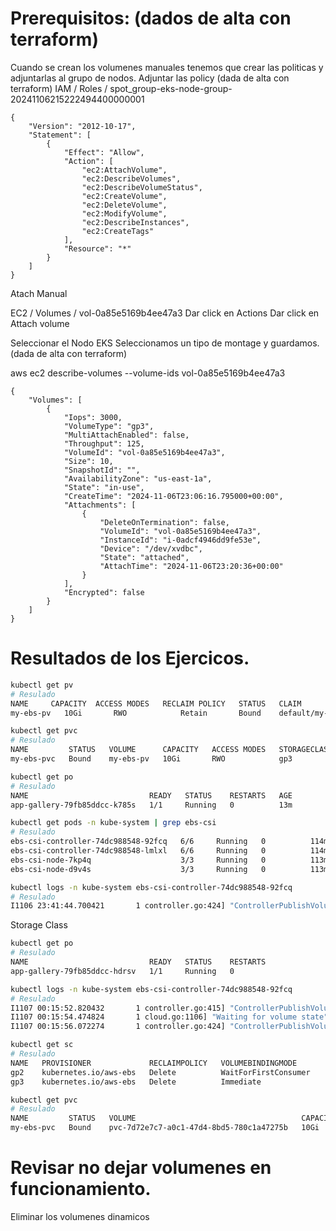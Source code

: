 # Prerequisitos: (dados de alta con terraform)
Cuando se crean los volumenes manuales tenemos que crear las politicas y adjuntarlas al grupo de nodos.
Adjuntar las policy (dada de alta con terraform)
IAM / Roles / spot_group-eks-node-group-20241106215222494400000001
~~~ec2AttachVolume
{
	"Version": "2012-10-17",
	"Statement": [
		{
			"Effect": "Allow",
			"Action": [
				"ec2:AttachVolume",
				"ec2:DescribeVolumes",
				"ec2:DescribeVolumeStatus",
				"ec2:CreateVolume",
				"ec2:DeleteVolume",
				"ec2:ModifyVolume",
				"ec2:DescribeInstances",
				"ec2:CreateTags"
			],
			"Resource": "*"
		}
	]
}
~~~

Atach Manual

EC2 / Volumes / vol-0a85e5169b4ee47a3
Dar click en Actions
Dar click en Attach volume

Seleccionar el Nodo EKS
Seleccionamos un tipo de montage y guardamos.(dada de alta con terraform)

aws ec2 describe-volumes --volume-ids vol-0a85e5169b4ee47a3
~~~
{
    "Volumes": [
        {
            "Iops": 3000,
            "VolumeType": "gp3",
            "MultiAttachEnabled": false,
            "Throughput": 125,
            "VolumeId": "vol-0a85e5169b4ee47a3",
            "Size": 10,
            "SnapshotId": "",
            "AvailabilityZone": "us-east-1a",
            "State": "in-use",
            "CreateTime": "2024-11-06T23:06:16.795000+00:00",
            "Attachments": [
                {
                    "DeleteOnTermination": false,
                    "VolumeId": "vol-0a85e5169b4ee47a3",
                    "InstanceId": "i-0adcf4946dd9fe53e",
                    "Device": "/dev/xvdbc",
                    "State": "attached",
                    "AttachTime": "2024-11-06T23:20:36+00:00"
                }
            ],
            "Encrypted": false
        }
    ]
}
~~~
# Resultados de los Ejercicos.
~~~sh
kubectl get pv
# Resulado
NAME     CAPACITY  ACCESS MODES   RECLAIM POLICY   STATUS   CLAIM           STORAGECLASS
my-ebs-pv   10Gi       RWO            Retain       Bound    default/my-ebs-pvc   gp3 
~~~
~~~sh
kubectl get pvc
# Resulado
NAME         STATUS   VOLUME      CAPACITY   ACCESS MODES   STORAGECLASS
my-ebs-pvc   Bound    my-ebs-pv   10Gi       RWO            gp3
~~~
~~~sh
kubectl get po
# Resulado
NAME                           READY   STATUS    RESTARTS   AGE
app-gallery-79fb85ddcc-k785s   1/1     Running   0          13m
~~~
~~~sh
kubectl get pods -n kube-system | grep ebs-csi
# Resulado
ebs-csi-controller-74dc988548-92fcq   6/6     Running   0          114m
ebs-csi-controller-74dc988548-lmlxl   6/6     Running   0          114m
ebs-csi-node-7kp4q                    3/3     Running   0          113m
ebs-csi-node-d9v4s                    3/3     Running   0          113m
~~~
~~~sh
kubectl logs -n kube-system ebs-csi-controller-74dc988548-92fcq
# Resulado
I1106 23:41:44.700421       1 controller.go:424] "ControllerPublishVolume: attached" volumeID="vol-0a85e5169b4ee47a3" nodeID="i-0adcf4946dd9fe53e" devicePath="/dev/xvdbc"
~~~

Storage Class
~~~sh
kubectl get po
# Resulado
NAME                           READY   STATUS    RESTARTS 
app-gallery-79fb85ddcc-hdrsv   1/1     Running   0 
~~~
~~~sh
kubectl logs -n kube-system ebs-csi-controller-74dc988548-92fcq
# Resulado
I1107 00:15:52.820432       1 controller.go:415] "ControllerPublishVolume: attaching" volumeID="vol-091676433c6e294c9" nodeID="i-0adcf4946dd9fe53e"
I1107 00:15:54.474824       1 cloud.go:1106] "Waiting for volume state" volumeID="vol-091676433c6e294c9" actual="attaching" desired="attached"
I1107 00:15:56.072274       1 controller.go:424] "ControllerPublishVolume: attached" volumeID="vol-091676433c6e294c9" nodeID="i-0adcf4946dd9fe53e" devicePath="/dev/xvdaa"
~~~

~~~sh
kubectl get sc
# Resulado
NAME   PROVISIONER             RECLAIMPOLICY   VOLUMEBINDINGMODE    
gp2    kubernetes.io/aws-ebs   Delete          WaitForFirstConsumer
gp3    kubernetes.io/aws-ebs   Delete          Immediate  
~~~
~~~sh
kubectl get pvc
# Resulado
NAME         STATUS   VOLUME                                     CAPACITY   ACCESS MODES   STORAGECLASS   VOLUMEATTRIBUTESCLASS   AGE
my-ebs-pvc   Bound    pvc-7d72e7c7-a0c1-47d4-8bd5-780c1a47275b   10Gi       RWO            gp3            <unset>                 4m12s
~~~
# Revisar no dejar volumenes en funcionamiento.
Eliminar los volumenes dinamicos